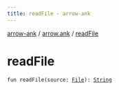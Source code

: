 ```yaml
---
title: readFile - arrow-ank
---
```


[arrow-ank](../index.html) / [arrow.ank](index.html) / [readFile](./read-file.html)

# readFile

`fun readFile(source: `[`File`](http://docs.oracle.com/javase/6/docs/api/java/io/File.html)`): `[`String`](https://kotlinlang.org/api/latest/jvm/stdlib/kotlin/-string/index.html)